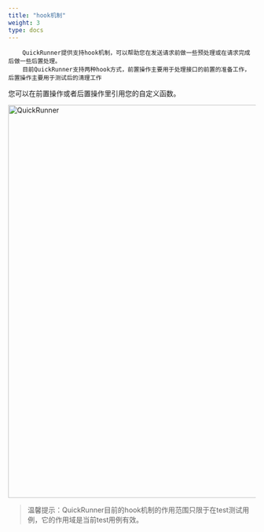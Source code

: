 ```yaml
---
title: "hook机制"
weight: 3
type: docs
---
```


        QuickRunner提供支持hook机制，可以帮助您在发送请求前做一些预处理或在请求完成后做一些后置处理。
        目前QuickRunner支持两种hook方式，前置操作主要用于处理接口的前置的准备工作，后置操作主要用于测试后的清理工作
   您可以在前置操作或者后置操作里引用您的自定义函数。

<img src="/image/QuickRunner/direction/hook1.jpeg" alt="QuickRunner" width="800">


>温馨提示：QuickRunner目前的hook机制的作用范围只限于在test测试用例，它的作用域是当前test用例有效。
